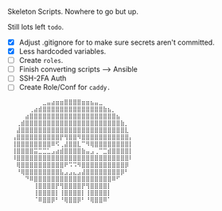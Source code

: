 Skeleton Scripts. Nowhere to go but up.

Still lots left `todo`.

- [X] Adjust .gitignore for to make sure secrets aren't committed.
- [X] Less hardcoded variables.
- [ ] Create `roles`.
- [ ] Finish converting scripts --> Ansible
- [ ] SSH-2FA Auth
- [ ] Create Role/Conf for `caddy.`

```
⠀⠀⠀⠀⠀⠀⠀⠀⣀⣤⣴⣶⣶⣿⣿⣿⣿⣶⣶⣦⣤⣀⠀⠀⠀⠀⠀⠀⠀⠀
⠀⠀⠀⠀⠀⢀⣴⣾⣿⣿⣿⣿⣿⣿⣿⣿⣿⣿⣿⣿⣿⣿⣷⣦⡀⠀⠀⠀⠀⠀
⠀⠀⠀⠀⣴⣿⣿⣿⣿⣿⣿⣿⣿⣿⣿⣿⣿⣿⣿⣿⣿⣿⣿⣿⣿⣦⠀⠀⠀⠀
⠀⠀⢀⣾⣿⣿⣿⣿⣿⣿⣿⣿⣿⣿⣿⣿⣿⣿⣿⣿⣿⣿⣿⣿⣿⣿⣷⡀⠀⠀
⠀⠀⣼⣿⣿⣿⣿⣿⣿⣿⣿⣿⣿⣿⣿⣿⣿⣿⣿⣿⣿⣿⣿⣿⣿⣿⣿⣇⠀⠀
⠀⢠⣿⣿⣿⣿⣿⣿⣿⣿⣿⣿⡟⢻⣿⣿⠻⣿⣿⣿⣿⣿⣿⣿⣿⣿⣿⣿⡄⠀
⠀⢸⣿⣿⣿⣿⣿⣿⣿⣿⠿⠫⢀⣼⣿⣿⣇⠉⠻⢿⣿⣿⣿⣿⣿⣿⣿⣿⡇⠀
⠀⢸⣿⣿⣿⣿⣭⣉⣉⣁⣠⣴⣾⣿⣿⣿⣿⣷⣤⣠⢀⠉⣉⣾⣿⣿⣿⣿⡇⠀
⠀⠸⣿⣿⣿⣿⣿⣿⣿⣿⣿⣿⣿⣿⣿⣿⣿⣿⣿⣿⣿⣿⣿⣿⣿⣿⣿⣿⠇⠀
⠀⠀⢿⣿⣿⣿⣿⣿⣿⣿⣿⣿⣿⠟⠩⠩⠻⣿⣿⣿⣿⣿⣿⣿⣿⣿⣿⡿⠀⠀
⠀⠀⠘⢿⣿⣿⣿⣿⣿⣿⣿⣿⣧⣠⣠⣄⣠⣼⣿⣿⣿⣿⣿⣿⣿⣿⡿⠃⠀⠀
⠀⠀⠀⠀⠙⠿⣿⣿⣿⣿⣿⣿⣿⣿⣿⣿⣿⣿⣿⣿⣿⣿⣿⣿⠿⠋⠀⠀⠀⠀
⠀⠀⠀⠀⠀⠀⢸⣿⣿⣿⣿⡟⢻⣿⣿⣿⣿⡟⢻⣿⣿⣿⣿⡇⠀⠀⠀⠀⠀⠀
⠀⠀⠀⠀⠀⠀⢸⣿⣿⣿⣿⡇⢸⣿⣿⣿⣿⡇⢸⣿⣿⣿⣿⡇⠀⠀⠀⠀⠀⠀
⠀⠀⠀⠀⠀⠀⠈⠿⣿⣿⡿⠃⠘⢿⣿⣿⡿⠃⠘⢿⣿⣿⠿⠁
```
